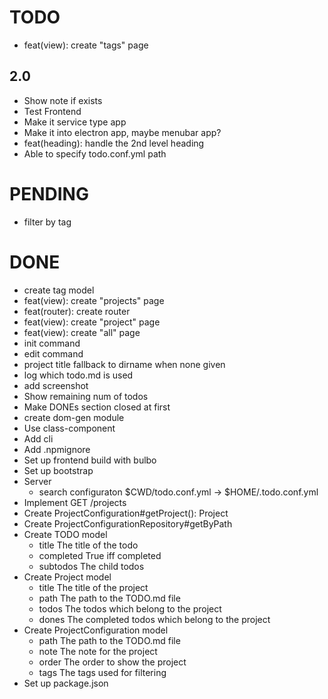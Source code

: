 # TODO

- feat(view): create "tags" page

## 2.0
- Show note if exists
- Test Frontend
- Make it service type app
- Make it into electron app, maybe menubar app?
- feat(heading): handle the 2nd level heading
- Able to specify todo.conf.yml path

# PENDING
- filter by tag

# DONE
- create tag model
- feat(view): create "projects" page
- feat(router): create router
- feat(view): create "project" page
- feat(view): create "all" page
- init command
- edit command
- project title fallback to dirname when none given
- log which todo.md is used
- add screenshot
- Show remaining num of todos
- Make DONEs section closed at first
- create dom-gen module
- Use class-component
- Add cli
- Add .npmignore
- Set up frontend build with bulbo
- Set up bootstrap
- Server
  - search configuraton $CWD/todo.conf.yml -> $HOME/.todo.conf.yml
- Implement GET /projects
- Create ProjectConfiguration#getProject(): Project
- Create ProjectConfigurationRepository#getByPath
- Create TODO model
  - title The title of the todo
  - completed True iff completed
  - subtodos The child todos
- Create Project model
  - title The title of the project
  - path The path to the TODO.md file
  - todos The todos which belong to the project
  - dones The completed todos which belong to the project
- Create ProjectConfiguration model
  - path The path to the TODO.md file
  - note The note for the project
  - order The order to show the project
  - tags The tags used for filtering
- Set up package.json
